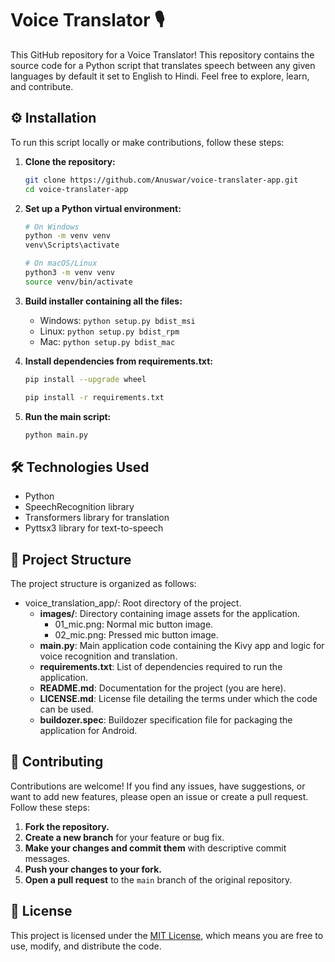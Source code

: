 # Voice Translator 🎙️

This GitHub repository for a Voice Translator! This repository contains the source code for a Python script that translates speech between any given languages by default it set to English to Hindi. Feel free to explore, learn, and contribute.

## ⚙️ Installation

To run this script locally or make contributions, follow these steps:

1. **Clone the repository:**
    ```bash
    git clone https://github.com/Anuswar/voice-translater-app.git
    cd voice-translater-app
    ```

2. **Set up a Python virtual environment:**
    ```bash
    # On Windows
    python -m venv venv
    venv\Scripts\activate
    
    # On macOS/Linux
    python3 -m venv venv
    source venv/bin/activate
    ```
    
3. **Build installer containing all the files:**
   - Windows: ```python setup.py bdist_msi```
   - Linux: ```python setup.py bdist_rpm```
   - Mac: ```python setup.py bdist_mac```

4. **Install dependencies from requirements.txt:**
    ```bash
    pip install --upgrade wheel
    
    pip install -r requirements.txt
    ```

5. **Run the main script:**
    ```bash
    python main.py
    ```

## 🛠️ Technologies Used

- Python
- SpeechRecognition library
- Transformers library for translation
- Pyttsx3 library for text-to-speech

## 📂 Project Structure

The project structure is organized as follows:

- voice_translation_app/: Root directory of the project.
    - **images/**: Directory containing image assets for the application.
        - 01_mic.png: Normal mic button image.
        - 02_mic.png: Pressed mic button image.
    - **main.py**: Main application code containing the Kivy app and logic for voice recognition and translation.
    - **requirements.txt**: List of dependencies required to run the application.
    - **README.md**: Documentation for the project (you are here).
    - **LICENSE.md**: License file detailing the terms under which the code can be used.
    - **buildozer.spec**: Buildozer specification file for packaging the application for Android.

## 🤝 Contributing

Contributions are welcome! If you find any issues, have suggestions, or want to add new features, please open an issue or create a pull request. Follow these steps:

1. **Fork the repository.**
2. **Create a new branch** for your feature or bug fix.
3. **Make your changes and commit them** with descriptive commit messages.
4. **Push your changes to your fork.**
5. **Open a pull request** to the `main` branch of the original repository.

## 📄 License

This project is licensed under the [MIT License](LICENSE.md), which means you are free to use, modify, and distribute the code.
